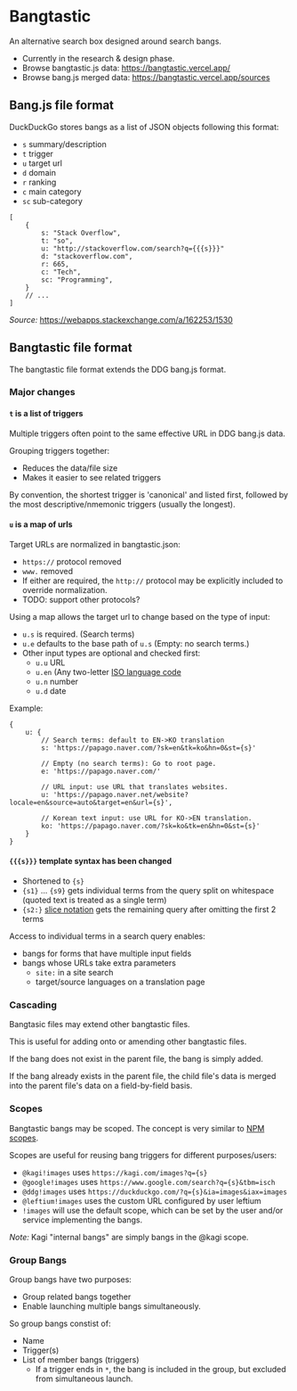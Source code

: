 # Bangtastic

An alternative search box designed around search bangs.

- Currently in the research & design phase.
- Browse bangtastic.js data: https://bangtastic.vercel.app/
- Browse bang.js merged data: https://bangtastic.vercel.app/sources

## Bang.js file format

DuckDuckGo stores bangs as a list of JSON objects following this format:

- `s` summary/description
- `t` trigger
- `u` target url
- `d` domain
- `r` ranking
- `c` main category
- `sc` sub-category

```
[
    {
        s: "Stack Overflow",
        t: "so",
        u: "http://stackoverflow.com/search?q={{{s}}}"
        d: "stackoverflow.com",
        r: 665,
        c: "Tech",
        sc: "Programming",
    }
    // ...
]
```

*Source:* https://webapps.stackexchange.com/a/162253/1530


## Bangtastic file format

The bangtastic file format extends the DDG bang.js format.

### Major changes

#### `t` is a list of triggers

Multiple triggers often point to the same effective URL in DDG bang.js data.

Grouping triggers together:
- Reduces the data/file size
- Makes it easier to see related triggers

By convention, the shortest trigger is 'canonical' and listed first, followed by the most descriptive/nmemonic triggers (usually the longest).

#### `u` is a map of urls

Target URLs are normalized in bangtastic.json:
- `https://` protocol removed
- `www.` removed
- If either are required, the `http://` protocol may be explicitly included to override normalization.
- TODO: support other protocols?

Using a map allows the target url to change based on the type of input:
- `u.s` is required. (Search terms)
- `u.e` defaults to the base path of `u.s` (Empty: no search terms.)
- Other input types are optional and checked first:
  - `u.u` URL
  - `u.en` (Any two-letter [ISO language code](https://www.wikiwand.com/en/List_of_ISO_639_language_codes)
  - `u.n` number
  - `u.d` date

Example:
```
{
    u: {
        // Search terms: default to EN->KO translation
        s: 'https://papago.naver.com/?sk=en&tk=ko&hn=0&st={s}'

        // Empty (no search terms): Go to root page. 
        e: 'https://papago.naver.com/'

        // URL input: use URL that translates websites.
        u: 'https://papago.naver.net/website?locale=en&source=auto&target=en&url={s}',

        // Korean text input: use URL for KO->EN translation.
        ko: 'https://papago.naver.com/?sk=ko&tk=en&hn=0&st={s}' 
    }
}
```

#### `{{{s}}}` template syntax has been changed

- Shortened to `{s}`
- `{s1}` ... `{s9}` gets individual terms from the query split on whitespace (quoted text is treated as a single term)
- `{s2:}` [slice notation](https://github.com/tc39/proposal-slice-notation) gets the remaining query after omitting the first 2 terms

Access to individual terms in a search query enables:
- bangs for forms that have multiple input fields
- bangs whose URLs take extra parameters
  -  `site:` in a site search
  -  target/source languages on a translation page

### Cascading

Bangtasic files may extend other bangtastic files.

This is useful for adding onto or amending other bangtastic files.

If the bang does not exist in the parent file, the bang is simply added.

If the bang already exists in the parent file, the child file's data is merged into the parent file's data on a field-by-field basis.

### Scopes

Bangtastic bangs may be scoped. The concept is very similar to [NPM scopes](https://docs.npmjs.com/about-scopes).

Scopes are useful for reusing bang triggers for different purposes/users:

- `@kagi!images` uses `https://kagi.com/images?q={s}`
- `@google!images` uses `https://www.google.com/search?q={s}&tbm=isch`
- `@ddg!images` uses `https://duckduckgo.com/?q={s}&ia=images&iax=images`
- `@leftium!images` uses the custom URL configured by user leftium
- `!images` will use the default scope, which can be set by the user and/or service implementing the bangs.

*Note:* Kagi "internal bangs" are simply bangs in the @kagi scope.

### Group Bangs

Group bangs have two purposes:
- Group related bangs together
- Enable launching multiple bangs simultaneously.

So group bangs constist of:
- Name
- Trigger(s)
- List of member bangs (triggers)
    - If a trigger ends in `*`, the bang is included in the group, but excluded from simultaneous launch.






